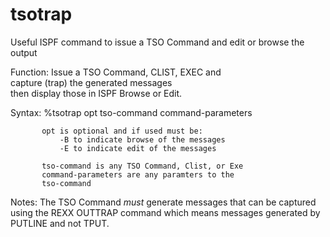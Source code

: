 # tsotrap
Useful ISPF command to issue a TSO Command and edit or browse the output

Function:  Issue a TSO Command, CLIST, EXEC and         
           capture (trap) the generated messages        
           then display those in ISPF Browse or Edit.           
                                                        
Syntax:    %tsotrap opt tso-command command-parameters  
                                                        
           opt is optional and if used must be:         
               -B to indicate browse of the messages    
               -E to indicate edit of the messages      
                                                        
           tso-command is any TSO Command, Clist, or Exe
           command-parameters are any paramters to the  
           tso-command
           
Notes:      The TSO Command *must* generate messages that
            can be captured using the REXX OUTTRAP command
            which means messages generated by PUTLINE and not TPUT.
